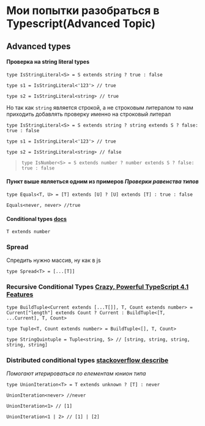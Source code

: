 # Мои попытки разобраться в Typescript(Advanced Topic)

## Advanced types

#### Проверка на string literal types

`type IsStringLiteral<S> = S extends string ? true : false`

`type s1 = IsStringLiteral<'123'> // true`

`type s2 = IsStringLiteral<string> // true`

Но так как `string` является строкой, а не строковым литералом то нам приходить добавлять проверку именно на строковый литерал

`type IsStringLiteral<S> = S extends string ? string extends S ? false: true : false`

`type s1 = IsStringLiteral<'123'> // true`

`type s2 = IsStringLiteral<string> // false`

> `type IsNumber<S> = S extends number ? number extends S ? false: true : false`

#### Пункт выше являеться одним из примеров _Проверки равенства типов_

`type Equals<T, U> = [T] extends [U] ? [U] extends [T] : true : false`

`Equals<never, never> //true`

#### Conditional types [docs](https://www.typescriptlang.org/docs/handbook/2/conditional-types.html)

`T extends number`

### Spread

Спредить нужно массив, ну как в js

`type Spread<T> = [...[T]]`

### Recursive Conditional Types [Crazy, Powerful TypeScript 4.1 Features](https://instil.co/blog/crazy-powerful-typescript-41/#:~:text=Recursive%20Conditional%20Types%20are%20exactly,Conditional%20Types%20that%20reference%20themselves.&text=Let's%20break%20down%20what's%20happening%20in%20this%20example.&text=We%20can%20think%20of%20this,the%20parameters%20of%20the%20function.)

`type BuildTuple<Current extends [...T[]], T, Count extends number> = Current["length"] extends Count ? Current : BuildTuple<[T, ...Current], T, Count>`

`type Tuple<T, Count extends number> = BuildTuple<[], T, Count>`

`type StringQuintuple = Tuple<string, 5> // [string, string, string, string, string]`

### Distributed conditional types [stackoverflow describe](https://stackoverflow.com/questions/55382306/typescript-distributive-conditional-types)

_Помогают итерироваться по елементам юнион типа_

`type UnionIteration<T> = T extends unknown ? [T] : never`

`UnionIteration<never> //never`

`UnionIteration<1> // [1]`

`UnionIteration<1 | 2> // [1] | [2]`
